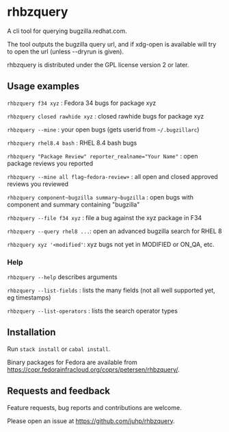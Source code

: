 # rhbzquery

A cli tool for querying bugzilla.redhat.com.

The tool outputs the bugzilla query url,
and if xdg-open is available will try to open the url
(unless --dryrun is given).

rhbzquery is distributed under the GPL license version 2 or later.

## Usage examples

`rhbzquery f34 xyz` : Fedora 34 bugs for package xyz

`rhbzquery closed rawhide xyz` : closed rawhide bugs for package xyz

`rhbzquery --mine` : your open bugs (gets userid from `~/.bugzillarc`)

`rhbzquery rhel8.4 bash` : RHEL 8.4 bash bugs

`rhbzquery "Package Review" reporter_realname="Your Name"` : open package reviews you reported

`rhbzquery --mine all flag~fedora-review+` : all open and closed approved reviews you reviewed

`rhbzquery component~bugzilla summary~bugzilla` : open bugs with component and summary containing "bugzilla"

`rhbzquery --file f34 xyz` : file a bug against the xyz package in F34

`rhbzquery --query rhel8 ...`: open an advanced bugzilla search for RHEL 8

`rhbzquery xyz '<modified'`: xyz bugs not yet in MODIFIED or ON_QA, etc.

### Help
`rhbzquery --help` describes arguments

`rhbzquery --list-fields` : lists the many fields (not all well supported yet, eg timestamps)

`rhbzquery --list-operators` : lists the search operator types

## Installation
Run `stack install` or `cabal install`.

Binary packages for Fedora are available from <https://copr.fedorainfracloud.org/coprs/petersen/rhbzquery/>.

## Requests and feedback
Feature requests, bug reports and contributions are welcome.

Please open an issue at <https://github.com/juhp/rhbzquery>.
